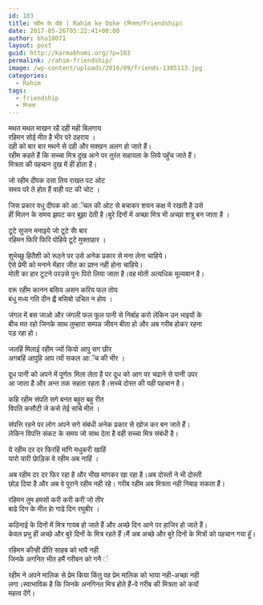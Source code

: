 ```yaml
---
id: 183
title: रहीम के दोहे | Rahim ke Dohe (मित्रता/Friendship)
date: 2017-05-26T05:22:41+00:00
author: bha10071
layout: post
guid: http://karmabhumi.org/?p=183
permalink: /rahim-friendship/
image: /wp-content/uploads/2016/09/friends-1385113.jpg
categories:
  - Rahim
tags:
  - friendship
  - मित्रता
---
```

<div class="doha">
  <div class="hindi original">
    मथत मथत माखन रहै दही मही बिलगाय<br /> रहिमन सोई मीत है भीर परे ठहराय ।
  </div>
  
  <div class="hindi">
    दही को बार बार मथने से दही और मक्खन अलग हो जाते हैं।<br /> रहीम कहते हैं कि सच्चा मित्र दुख आने पर तुरंत सहायता के लिये पहुॅच जाते हैं।<br /> मित्रता की पहचान दुख में हीं होता है।
  </div>
</div>

<div class="doha">
  <div class="hindi original">
    <p>
      जो रहीम दीपक दसा तिय राखत पट ओट<br /> समय परे ते होत हैं वाही पट की चोट ।
    </p>
  </div>
  
  <div class="hindi">
    जिस प्रकार वधु दीपक को आॅचल की ओट से बचाकर शयन कक्ष में रखती है उसे<br /> हीं मिलन के समय झपट कर बुझा देती है।बुरे दिनों में अच्छा मित्र भी अच्छा शत्रु बन जाता है ।
  </div>
</div>

<div class="doha">
  <div class="hindi original">
    <p>
      टूटे सुजन मनाइये जो टूटे सैा बार<br /> रहिमन फिरि फिरि पोहिये टूटे मुक्ताहार ।
    </p>
  </div>
  
  <div class="hindi">
    शुभेच्छु हितैशी को रूठने पर उसे अनेक प्रकार से मना लेना चाहिये।<br /> ऐसे प्रेमी को मनाने मेंहार जीत का प्रश्न नही होना चाहिये।<br /> मोती का हार टूटने परउसे पुनः पिरो लिया जाता है।वह मोती अत्यधिक मूल्यबान है।
  </div>
</div>

<div class="doha">
  <div class="hindi original">
    <p>
      वरू रहीम कानन बसिय असन करिय फल तोय<br /> बंधु मध्य गति दीन ह्वै बसिबो उचित न होय ।
    </p>
  </div>
  
  <div class="hindi">
    जंगल में बस जाओ और जंगली फल फूल पानी से निर्बाह करो लेकिन उन भाइयों के<br /> बीच मत रहो जिनके साथ तुम्हारा सम्पन्न जीवन बीता हो और अब गरीब होकर रहना<br /> पड़ रहा हो।
  </div>
</div>

<div class="doha">
  <div class="hindi original">
    <p>
      जलहिं मिलाई रहीम ज्यों कियो आपु सग छीर<br /> अगबहिं आपुहि आप त्यों सकल आॅच की भीर ।
    </p>
  </div>
  
  <div class="hindi">
    दूध पानी को अपने में पूर्णतः मिला लेता है पर दूध को आग पर चढाने से पानी उपर<br /> आ जाता है और अन्त तक सहता रहता है।सच्चे दोस्त की यही पहचान है।</p>
  </div>
</div>

<div class="doha">
  <div class="hindi original">
    <p>
      कहि रहीम संपति सगे बनत बहुत बहु रीत<br /> विपति कसौटी जे कसे तेई सांचे मीत ।
    </p>
  </div>
  
  <div class="hindi">
    संपत्ति रहने पर लोग अपने सगे संबंधी अनेक प्रकार से खोज कर बन जाते हैं।<br /> लेकिन विपत्ति संकट के समय जो साथ देता है वही सच्चा मित्र संबंधी है।
  </div>
</div>

<div class="doha">
  <div class="hindi original">
    <p>
      ये रहीम दर दर फिरहिं मांगि मधुकरी खाहिं<br /> यारो यारी छेाड़िक वे रहीम अब नाहिं ।
    </p>
  </div>
  
  <div class="hindi">
    अब रहीम दर दर फिर रहा है और भीख मांगकर खा रहा है।अब दोस्तों ने भी दोस्ती<br /> छोड़ दिया है और अब वे पुराने रहीम नही रहे। गरीब रहीम अब मित्रता नही निबाह सकता हैं।
  </div>
</div>

<div class="doha">
  <div class="hindi original">
    <p>
      रहिमन तुम हमसों करी करी करी जो तीर<br /> बाढे दिन के मीत हेा गाढे दिन रघुबीर ।
    </p>
  </div>
  
  <div class="hindi">
    कठिनाई के दिनों में मित्र गायब हो जाते हैं और अच्छे दिन आने पर हाजिर हो जाते हैं।<br /> केवल प्रभु हीं अच्छे और बुरे दिनों के मित्र रहते हैं।मैं अब अच्छे और बुरे दिनों के मित्रों को पहचान गया हूॅ।
  </div>
</div>

<div class="doha">
  <div class="hindi original">
    <p>
      रहिमन कीन्ही प्रीति साहब को भावै नही<br /> जिनके अगनित भीत हमैं गरीबन को गनै ं
    </p>
  </div>
  
  <div class="hindi">
    रहीम ने अपने मालिक से प्रेम किया किंतु वह प्रेम मालिक को भाया नही-अच्छा नही<br /> लगा।स्वाभाविक है कि जिनके अनगिनत मित्र होते हैं-पे गरीब की मित्रता को कयों<br /> महत्व देंगें।</p>
  </div>
</div>